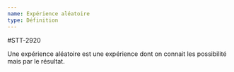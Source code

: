 ```yaml
---
name: Expérience aléatoire
type: Définition
---
```

#STT-2920

Une expérience aléatoire est une expérience dont on connait les possibilité mais par le résultat.
